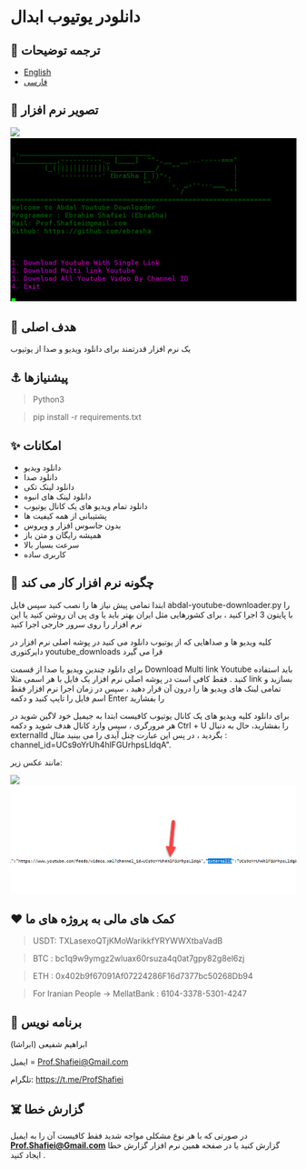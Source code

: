 # دانلودر یوتیوب ابدال

## 🎤 ترجمه توضیحات 
- [English](README.md)
- [فارسی](README.fa.md)

## 👀 تصویر نرم افزار

![](screenshot.jpg)
![](https://github.com/ebrasha/abdal-youtube-downloader/blob/main/screenshot/screenshot.jpg)


 ## 💎 هدف اصلی
یک نرم افزار قدرتمند برای دانلود ویدیو و صدا از یوتیوب 


## ⚓ پیشنیازها
>Python3

> pip install -r  requirements.txt
 

## ✨ امکانات

- دانلود ویدیو
- دانلود صدا
- دانلود لینک تکی
- دانلود لینک های انبوه
- دانلود تمام ویدیو های یک کانال یوتیوب
- پشتیبانی از همه کیفیت ها
- بدون جاسوس افزار و ویروس
- همیشه رایگان و متن باز
- سرعت بسیار بالا
- کاربری ساده 

## 📝️ چگونه نرم افزار کار می کند

ابتدا تمامی پیش نیاز ها را نصب کنید سپس فایل abdal-youtube-downloader.py را با پایتون 3 اجرا کنید ، برای کشورهایی مثل ایران بهتر باید یا وی پی ان روشن کنید یا این نرم افزار را روی سرور خارجی اجرا کنید

کلیه ویدیو ها و صداهایی که از یوتیوب دانلود می کنید در پوشه اصلی نرم افزار در دایرکتوری youtube_downloads قرا می گیرد

 
برای دانلود چندین ویدیو یا صدا از قسمت Download Multi link Youtube باید استفاده کنید . فقط کافی است در پوشه اصلی نرم افزار یک فایل با هر اسمی مثلا link بسازید و تمامی لینک های ویدیو ها را درون آن قرار دهید ، سپس در زمان اجرا نرم افزار فقط اسم فایل را تایپ کنید و دکمه  Enter  را بفشارید


برای دانلود کلیه ویدیو های یک کانال یوتیوب کافیست ابتدا به جیمیل خود لاگین شوید در هر مرورگری ، سپس وارد کانال هدف شوید و دکمه  Ctrl + U  را بفشارید، حال به دنبال externalId بگردید ، در پس این عبارت چنل آیدی را می بینید 
مثال :  channel_id=UCs9oYrUh4hlFGUrhpsLldqA".


مانند عکس زیر:
 
![](help.jpg)
![](https://github.com/ebrasha/abdal-youtube-downloader/blob/main/screenshot/help.jpg)


## ❤️ کمک های مالی به پروژه های ما

> USDT:      TXLasexoQTjKMoWarikkfYRYWWXtbaVadB

> BTC :   bc1q9w9ymgz2wluax60rsuza4q0at7gpy82g8el6zj

> ETH :   0x402b9f67091Af07224286F16d7377bc50268Db94

> For Iranian People -> MellatBank : 6104-3378-5301-4247

## 🤵 برنامه نویس
ابراهیم شفیعی (ابراشا)

ایمیل = Prof.Shafiei@Gmail.com

تلگرام: https://t.me/ProfShafiei

## ☠️ گزارش خطا

در صورتی که با هر نوع مشکلی مواجه شدید فقط کافیست آن را به ایمیل **Prof.Shafiei@Gmail.com** گزارش کنید یا در صفحه همین نرم افزار گزارش خطا ایجاد کنید . 


